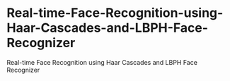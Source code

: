 # Real-time-Face-Recognition-using-Haar-Cascades-and-LBPH-Face-Recognizer
Real-time Face Recognition using Haar Cascades and LBPH Face Recognizer
